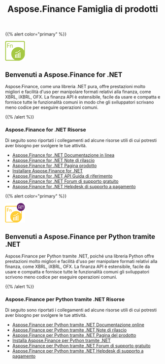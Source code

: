 ﻿---
title: Aspose.Finance Famiglia di prodotti
keywords:
  - finance
  - xbrl
  - ixbrl
  - ofx
  - .net
  - dotnet
description: C# Finance API o Libreria offre prestazioni molto migliori e facilità d'uso per manipolare formati relativi alla finanza, come XBRL, iXBRL, OFX.
type: docs
weight: 10
url: /it/
---
{{% alert color="primary" %}}

<img src="home_1.png" style="width:64px;height:64px;" alt="Aspose.Finance for .NET Product Logo" />

<h2>Benvenuti a Aspose.Finance for .NET</h2>

Aspose.Finance, come una libreria .NET pura, offre prestazioni molto migliori e facilità d'uso per manipolare formati relativi alla finanza, come XBRL, iXBRL, OFX. La finanza API è estensibile, facile da usare e compatta e fornisce tutte le funzionalità comuni in modo che gli sviluppatori scrivano meno codice per eseguire operazioni comuni.

{{% /alert %}}

<h3>Aspose.Finance for .NET Risorse</h3>

Di seguito sono riportati i collegamenti ad alcune risorse utili di cui potresti aver bisogno per svolgere le tue attività.

- [Aspose.Finance for .NET Documentazione in linea](/finance/it/net/)
- [Aspose.Finance for .NET Note di rilascio](/finance/it/net/release-notes/)
- [Aspose.Finance for .NET Pagina prodotto](https://products.aspose.com/finance/net)
- [Installare Aspose.Finance for .NET](/finance/it/net/installation/)
- [Aspose.Finance for .NET API Guida di riferimento](https://reference.aspose.com/finance/net)
- [Aspose.Finance for .NET Forum di supporto gratuito](https://forum.aspose.com/c/finance)
- [Aspose.Finance for .NET Helpdesk di supporto a pagamento](https://helpdesk.aspose.com/)

{{% alert color="primary" %}}

<img src="home_2.png" style="width:64px;height:64px;" alt="Aspose.Finance for Python via .NET Product Logo" />

<h2>Benvenuti a Aspose.Finance per Python tramite .NET</h2>

Aspose.Finance per Python tramite .NET, poiché una libreria Python offre prestazioni molto migliori e facilità d'uso per manipolare formati relativi alla finanza, come XBRL, iXBRL, OFX. La finanza API è estensibile, facile da usare e compatta e fornisce tutte le funzionalità comuni gli sviluppatori scrivono meno codice per eseguire operazioni comuni.

{{% /alert %}}

<h3>Aspose.Finance per Python tramite .NET Risorse</h3>

Di seguito sono riportati i collegamenti ad alcune risorse utili di cui potresti aver bisogno per svolgere le tue attività.

- [Aspose.Finance per Python tramite .NET Documentazione online](/finance/it/python-net/)
- [Aspose.Finance per Python tramite .NET Note di rilascio](/finance/it/python-net/release-notes/)
- [Aspose.Finance per Python tramite .NET Pagina del prodotto](https://products.aspose.com/finance/python-net)
- [Installa Aspose.Finance per Python tramite .NET](/finance/it/python-net/installation/)
- [Aspose.Finance per Python tramite .NET Forum di supporto gratuito](https://forum.aspose.com/c/finance)
- [Aspose.Finance per Python tramite .NET Helpdesk di supporto a pagamento](https://helpdesk.aspose.com/)
